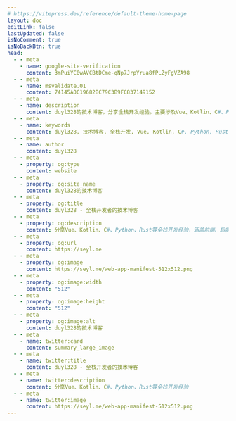 ```yaml
---
# https://vitepress.dev/reference/default-theme-home-page
layout: doc
editLink: false
lastUpdated: false
isNoComment: true
isNoBackBtn: true
head:
  - - meta
    - name: google-site-verification
      content: 3mPuiYC0wAVCBtDCme-qNp7JrpYrua8fPLZyFgVZA98
  - - meta
    - name: msvalidate.01
      content: 74145A0C19682BC79C3B9FC837149152
  - - meta
    - name: description
      content: duyl328的技术博客，分享全栈开发经验。主要涉及Vue、Kotlin、C#、Python、Rust等技术栈，涵盖前端开发、后端开发、Windows桌面开发、工控自动化等领域的技术文章、项目实践和开发思考
  - - meta
    - name: keywords
      content: duyl328, 技术博客, 全栈开发, Vue, Kotlin, C#, Python, Rust, 前端开发, 后端开发, Windows桌面开发, WPF, Tauri, VitePress, 工控自动化, PLC, React, TypeScript, JavaScript, 编程思考, 开源项目
  - - meta
    - name: author
      content: duyl328
  - - meta
    - property: og:type
      content: website
  - - meta
    - property: og:site_name
      content: duyl328的技术博客
  - - meta
    - property: og:title
      content: duyl328 - 全栈开发者的技术博客
  - - meta
    - property: og:description
      content: 分享Vue、Kotlin、C#、Python、Rust等全栈开发经验，涵盖前端、后端、Windows桌面开发、工控自动化等领域的技术文章和项目实践
  - - meta
    - property: og:url
      content: https://seyl.me
  - - meta
    - property: og:image
      content: https://seyl.me/web-app-manifest-512x512.png
  - - meta
    - property: og:image:width
      content: "512"
  - - meta
    - property: og:image:height
      content: "512"
  - - meta
    - property: og:image:alt
      content: duyl328的技术博客
  - - meta
    - name: twitter:card
      content: summary_large_image
  - - meta
    - name: twitter:title
      content: duyl328 - 全栈开发者的技术博客
  - - meta
    - name: twitter:description
      content: 分享Vue、Kotlin、C#、Python、Rust等全栈开发经验
  - - meta
    - name: twitter:image
      content: https://seyl.me/web-app-manifest-512x512.png
---
```


<!-- 之所以将代码写在 md 里面，而非单独封装为 Vue 组件，因为 aside 不会动态刷新，参考 https://github.com/vuejs/vitepress/issues/2686 -->
<template v-for="post in curPosts" :key="post.url">
  <h2 :id="post.title" class="post-title">
    <a :href="post.url">{{ post.title }}</a>
    <a
      class="header-anchor"
      :href="`#${post.title}`"
      :aria-label="`Permalink to &quot;${post.title}&quot;`"
      ></a
    >
    <div class="post-date hollow-text">{{ post.date.string }}</div>
  </h2>
  <t-tag
    v-for="tag in post.tags"
    class="mr-2"
    variant="outline"
    shape="round"
    >{{ tag }}</t-tag
  >
  <div v-if="post.excerpt" v-html="post.excerpt"></div>
</template>

<!-- <Pagination /> -->
<div class="pagination-container">
  <t-pagination
    v-model="current"
    v-model:pageSize="pageSize"
    :total="total"
    size="small"
    :showPageSize="false"
    :showPageNumber="!isMobile()"
    :showJumper="isMobile()"
    @current-change="onCurrentChange"
  />
</div>

<script lang="ts" setup>
import { ref, computed } from "vue";
// 非 Vue 组件需要手动引入
import {
	MessagePlugin,
	PaginationProps,
	Pagination as TPagination,
  Tag as TTag,
} from "tdesign-vue-next";

import { data as posts } from "./.vitepress/theme/posts.data.mts";
import { isMobile } from "./.vitepress/theme/utils/mobile.ts";

const search = typeof window !== 'undefined' ? window.location.search.slice(1) : ''
const searchParams = new URLSearchParams(search);
const page = searchParams.get("page") || 1;

const current = ref(+page);
const pageSize = ref(10);
const total = ref(posts.length);

const curPosts = computed(() => {
	return posts.slice(
		(current.value - 1) * pageSize.value,
		current.value * pageSize.value
	);
});

const onCurrentChange: PaginationProps["onCurrentChange"] = (
	index,
	pageInfo
) => {
	MessagePlugin.success(`转到第${index}页`);

	const url = new URL(window.location as any);
	url.searchParams.set("page", index.toString());
	window.history.replaceState({}, "", url);

	window.scrollTo({
		top: 0,
	});
};
</script>
<style lang="scss" scoped>
/* 去掉.vp-doc li + li 的 margin-top */
.pagination-container {
	margin-top: 60px;

	:deep(li) {
		margin-top: 0px;
	}
}

.mr-2 {
	margin-right: 2px;
}

.post-title {
	margin-bottom: 6px;
	border-top: 0px;
	position: relative;
	top: 0;
	left: 0;

	.post-date {
		position: absolute;
		top: -6px;
		left: -10px;

		z-index: -1;
		opacity: .12;
		font-size: 66px;
		font-weight: 900;
	}
}

.hollow-text {
  
  /* 设置文本颜色为透明 */
  color: var(--vp-c-bg);
  
	-webkit-text-stroke: 1px var(--vp-c-text-1);
}
</style>
